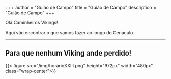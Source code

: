+++
author = "Guião de Campo"
title = "Guião de Campo" 
description = "Guião de Campo" 
+++

Olá Caminheiros Vikings!

Aqui vão encontrar o que vamos fazer ao longo do Cenáculo.

---
<!--more-->

## Para que nenhum Viking ande perdido!


{{< figure src="/img/horárioXXIII.png" height="972px" width="480px" class="wrap-center">}}
